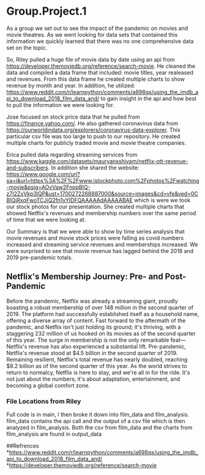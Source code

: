 # Group.Project.1


As a group we set out to see the impact of the pandemic on movies and movie theatres. As we went looking for data sets that contained this information we quickly learned that there was no one comprehensive data set on the topic. 

So, Riley pulled a huge file of movie data by date using an api from https://developer.themoviedb.org/reference/search-movie. He cleaned the data and compiled a data frame that included: movie titles, year realeased and revenues. From this data frame he created multiple charts to show revenue by month and year. In addition, he utilized: https://www.reddit.com/r/learnpython/comments/a698qx/using_the_imdb_api_to_download_2018_film_data_and/ to gain insight in the api and how best to pull the information we were looking for. 

Jose focused on stock price data that he pulled from https://finance.yahoo.com/. He also gathered coronavirus data from https://ourworldindata.org/explorers/coronavirus-data-explorer. This particular csv file was too large to push to our repository. He created multiple charts for publicly traded movie and movie theatre companies. 

Erica pulled data regarding streaming services from https://www.kaggle.com/datasets/mauryansshivam/netflix-ott-revenue-and-subscribers. In addition she shared the website: https://www.google.com/url?sa=i&url=https%3A%2F%2Fwww.istockphoto.com%2Fphotos%2Fwatching-movie&psig=AOvVaw2FnppBlQ-z7I2ZxVkp3lQP&ust=1700272268887000&source=images&cd=vfe&ved=0CBIQjRxqFwoTCJiQ2fn1yYIDFQAAAAAdAAAAABAE which is were we took our stock photos for our presentation. She created multiple charts that showed Netflix's revenues and membership numbers over the same period of time that we were looking at. 

Our Summary is that we were able to show by time series analysis that movie revenues and movie stock prices were falling as covid numbers increased and streaming service revenues and memberships increased. We were surprised to see that movie revenue has lagged behind the 2018 and 2019 pre-pandemic totals. 

## Netflix's Membership Journey: Pre- and Post-Pandemic
Before the pandemic, Netflix was already a streaming giant, proudly boasting a 
robust membership of over 148 million in the second quarter of 2019. The platform 
had successfully established itself as a household name, offering a diverse array of 
content. Fast forward to the aftermath of the pandemic, and Netflix isn't just holding
its ground; it's thriving, with a staggering 232 million of us hooked on its movies as 
of the second quarter of this year.
The surge in membership is not the only remarkable feat—Netflix's revenue has also
experienced a substantial lift. Pre-pandemic, Netflix's revenue stood at $4.5 billion 
in the second quarter of 2019. Remaining resilient, Netflix's total revenue has nearly
doubled, reaching $8.2 billion as of the second quarter of this year.
As the world strives to return to normalcy, Netflix is here to stay, and we're all in for 
the ride. It's not just about the numbers; it's about adaptation, entertainment, and 
becoming a global comfort zone. 


### File Locations from Riley 
Full code is in main, I then broke it down into film_data and film_analysis. film_data contains the api call and the output of a csv file which is then analyzed in film_analysis. Both the csv from film_data and the charts from flim_analysis are found in output_data

##Refrences
*https://www.reddit.com/r/learnpython/comments/a698qx/using_the_imdb_api_to_download_2018_film_data_and/
*https://developer.themoviedb.org/reference/search-movie

